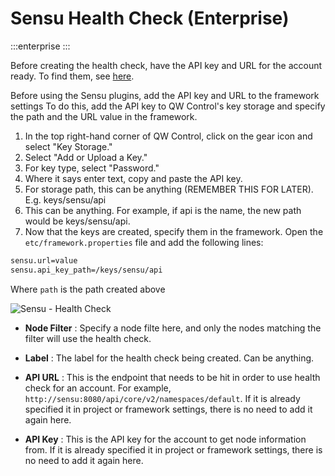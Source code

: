 # Sensu Health Check (Enterprise)

:::enterprise
:::

Before creating the health check, have the API key and URL for the account ready. To find them, see [here](https://docs.sensu.io/sensu-go/latest/api/apikeys/#create-a-new-api-key).

Before using the Sensu plugins, add the API key and URL to the framework settings To do this, add the API key to QW Control's key storage and specify the path and the URL value in the framework.

1. In the top right-hand corner of QW Control, click on the gear icon and select "Key Storage."
2. Select "Add or Upload a Key."
3. For key type, select "Password."
4. Where it says enter text, copy and paste the API key.
5. For storage path, this can be anything (REMEMBER THIS FOR LATER). E.g. keys/sensu/api
6. This can be anything. For example, if  api is the name, the new path would be keys/sensu/api.
7. Now that the keys are created, specify them in the framework. Open the `etc/framework.properties` file and add the following lines:
```bash
sensu.url=value
sensu.api_key_path=/keys/sensu/api
```
Where `path` is the path created above

![Sensu - Health Check](~@assets/img/sensu-health.png)

- **Node Filter**
: Specify a node filte here, and only the nodes matching the filter will use the health check.

- **Label**
: The label for the health check being created. Can be anything.

- **API URL**
: This is the endpoint that needs to be hit in order to use health check for an account. For example, `http://sensu:8080/api/core/v2/namespaces/default`. If it is already specified it in project or framework settings, there is no need to add it again here.

- **API Key**
: This is the API key for the account to get node information from. If it is already specified it in project or framework settings, there is no need to add it again here.



